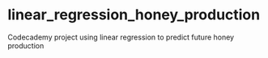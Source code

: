 # linear_regression_honey_production
Codecademy project using linear regression to predict future honey production
